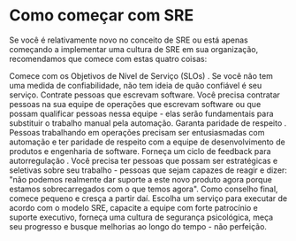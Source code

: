 # Como começar com SRE

Se você é relativamente novo no conceito de SRE ou está apenas começando a implementar uma cultura de SRE em sua organização, recomendamos que comece com estas quatro coisas:

Comece com os Objetivos de Nível de Serviço (SLOs) . Se você não tem uma medida de confiabilidade, não tem ideia de quão confiável é seu serviço.
Contrate pessoas que escrevam software. Você precisa contratar pessoas na sua equipe de operações que escrevam software ou que possam qualificar pessoas nessa equipe - elas serão fundamentais para substituir o trabalho manual pela automação. 
Garanta paridade de respeito . Pessoas trabalhando em operações precisam ser entusiasmadas com automação e ter paridade de respeito com a equipe de desenvolvimento de produtos e engenharia de software.
Forneça um ciclo de feedback para autorregulação . Você precisa ter pessoas que possam ser estratégicas e seletivas sobre seu trabalho - pessoas que sejam capazes de reagir e dizer: "não podemos realmente dar suporte a este novo produto agora porque estamos sobrecarregados com o que temos agora".
Como conselho final, comece pequeno e cresça a partir daí. Escolha um serviço para executar de acordo com o modelo SRE, capacite a equipe com forte patrocínio e suporte executivo, forneça uma cultura de segurança psicológica, meça seu progresso e busque melhorias ao longo do tempo - não perfeição.